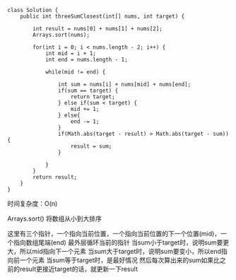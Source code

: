 ```
class Solution {
    public int threeSumClosest(int[] nums, int target) {
        
        int result = nums[0] + nums[1] + nums[2];
        Arrays.sort(nums);
        
        for(int i = 0; i < nums.length - 2; i++) {
            int mid = i + 1;
            int end = nums.length - 1;
            
            while(mid != end) {
                
                int sum = nums[i] + nums[mid] + nums[end];
                if(sum == target) {
                    return target;
                } else if(sum < target) {
                    mid += 1;
                } else{
                    end -= 1;
                }
                if(Math.abs(target - result) > Math.abs(target - sum)) {
                    result = sum;
                }
                
            } 
        }
        return result;
    }
}
```
时间复杂度：O(n)

Arrays.sort() 将数组从小到大排序

这里有三个指针，一个指向当前位置，一个指向当前位置的下一个位置(mid)，一个指向数组尾端(end)
最外层循环当前的指针
当sum小于target时，说明sum要更大，所以mid指向下一个元素
当sum大于target时，说明sum要变小，所以end指向前一个元素
当sum等于target时，是最好情况
然后每次算出来的sum如果比之前的result更接近target的话，就更新一下result